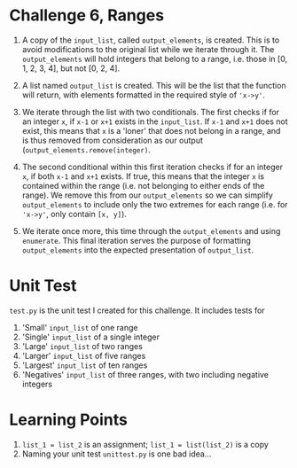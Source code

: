 # Challenge 6, Ranges

1. A copy of the `input_list`, called `output_elements`, is created. This is to avoid modifications to the original list while we iterate through it. The `output_elements` will hold integers that belong to a range, i.e. those in [0, 1, 2, 3, 4], but not [0, 2, 4].

2. A list named `output_list` is created. This will be the list that the function will return, with elements formatted in the required style of `'x->y'`.

3. We iterate through the list with two conditionals. The first checks if for an integer `x`, if `x-1` or `x+1` exists in the `input_list`. If `x-1` and `x+1` does not exist, this means that `x` is a 'loner' that does not belong in a range, and is thus removed from consideration as our output (`output_elements.remove(integer)`.

4. The second conditional within this first iteration checks if for an integer `x`, if both `x-1` and `x+1` exists. If true, this means that the integer `x` is contained within the range (i.e. not belonging to either ends of the range). We remove this from our `output_elements` so we can simplify `output_elements` to include only the two extremes for each range (i.e. for `'x->y'`, only contain `[x, y]`).

5. We iterate once more, this time through the `output_elements` and using `enumerate`. This final iteration serves the purpose of formatting `output_elements` into the expected presentation of `output_list`.

# Unit Test

`test.py` is the unit test I created for this challenge. It includes tests for

1. 'Small' `input_list` of one range
2. 'Single' `input_list` of a single integer
3. 'Large' `input_list` of two ranges
4. 'Larger' `input_list` of five ranges
5. 'Largest' `input_list` of ten ranges
6. 'Negatives' `input_list` of three ranges, with two including negative integers

# Learning Points

1. `list_1 = list_2` is an assignment; `list_1 = list(list_2)` is a copy
2. Naming your unit test `unittest.py` is one bad idea...
